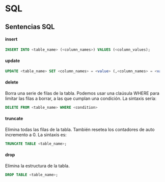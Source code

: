 # SQL

## Sentencias SQL

#### insert
```sql
INSERT INTO <table_name> (<column_names>) VALUES (<column_values);
```

#### update
```sql
UPDATE <table_name> SET <column_names> = <value> (,<column_names> = <value>)*;
```

#### delete

Borra una serie de filas de la tabla. Podemos usar una claúsula WHERE para limitar las filas a borrar, a las que cumplan una condición. La sintaxis sería:

```sql
DELETE FROM <table_name> WHERE <condition>
```

#### truncate

Elimina todas las filas de la tabla. También resetea los contadores de auto incremento a 0. La sintaxis es:

```sql
TRUNCATE TABLE <table_name>;
```

#### drop

Elimina la estructura de la tabla.

```sql
DROP TABLE <table_name>;
```
